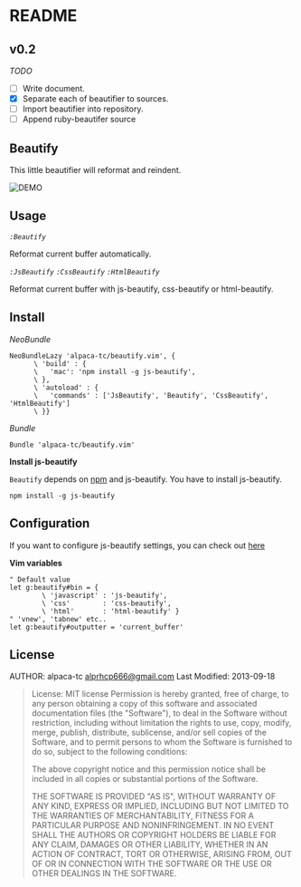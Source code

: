# README

## v0.2

*TODO*

- [ ] Write document.
- [x] Separate each of beautifier to sources.
- [ ] Import beautifier into repository.
- [ ] Append ruby-beautifer source

## Beautify

This little beautifier will reformat and reindent.

![DEMO](http://gifzo.net/MOoKNlUYIm.gif)

## Usage


*`:Beautify`*

Reformat current buffer automatically.

*`:JsBeautify`*
*`:CssBeautify`*
*`:HtmlBeautify`*

Reformat current buffer with js-beautify, css-beautify or html-beautify.

## Install

*NeoBundle*

```
NeoBundleLazy 'alpaca-tc/beautify.vim', { 
      \ 'build' : {
      \   'mac': 'npm install -g js-beautify',
      \ },
      \ 'autoload' : {
      \   'commands' : ['JsBeautify', 'Beautify', 'CssBeautify', 'HtmlBeautify']
      \ }}
```

*Bundle*

```
Bundle 'alpaca-tc/beautify.vim'
```

**Install js-beautify**

`Beautify` depends on [npm](http://www.joyent.com/blog/installing-node-and-npm) and js-beautify.
You have to install js-beautify.

`npm install -g js-beautify`

## Configuration

If you want to configure js-beautify settings, you can check out [here](https://github.com/einars/js-beautify)

**Vim variables**

```
" Default value
let g:beautify#bin = {
        \ 'javascript' : 'js-beautify',
        \ 'css'        : 'css-beautify',
        \ 'html'       : 'html-beautify' }
" 'vnew', 'tabnew' etc..
let g:beautify#outputter = 'current_buffer'
```

## License

AUTHOR: alpaca-tc <alprhcp666@gmail.com>
Last Modified: 2013-09-18

> License: MIT license
> Permission is hereby granted, free of charge, to any person obtaining
> a copy of this software and associated documentation files (the
> "Software"), to deal in the Software without restriction, including
> without limitation the rights to use, copy, modify, merge, publish,
> distribute, sublicense, and/or sell copies of the Software, and to
> permit persons to whom the Software is furnished to do so, subject to
> the following conditions:
> 
> The above copyright notice and this permission notice shall be included
> in all copies or substantial portions of the Software.
> 
> THE SOFTWARE IS PROVIDED "AS IS", WITHOUT WARRANTY OF ANY KIND, EXPRESS
> OR IMPLIED, INCLUDING BUT NOT LIMITED TO THE WARRANTIES OF
> MERCHANTABILITY, FITNESS FOR A PARTICULAR PURPOSE AND NONINFRINGEMENT.
> IN NO EVENT SHALL THE AUTHORS OR COPYRIGHT HOLDERS BE LIABLE FOR ANY
> CLAIM, DAMAGES OR OTHER LIABILITY, WHETHER IN AN ACTION OF CONTRACT,
> TORT OR OTHERWISE, ARISING FROM, OUT OF OR IN CONNECTION WITH THE
> SOFTWARE OR THE USE OR OTHER DEALINGS IN THE SOFTWARE.
